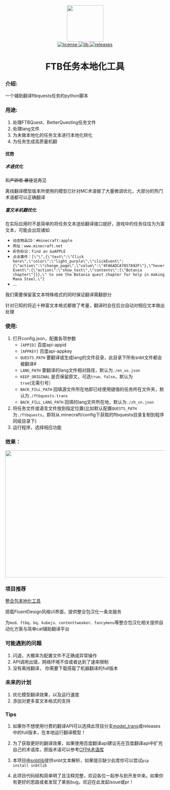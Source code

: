<div align="center">
  <img width="115" height="115" src="https://i.postimg.cc/QtrcwLL7/icon.png">
</div>
<div align="center">
    <a href="https://github.com/XDawned/FTBQLocalizationTools/blob/main/LICENSE">
        <img src="https://img.shields.io/badge/license-GPL%203.0-yellow.svg" alt="license">
    </a>
    <a href="https://github.com/Tryanks/python-snbtlib">
        <img src="https://img.shields.io/badge/lib-snbtlib-brightgreen" alt="lib">
    </a>
    <a href="https://github.com/XDawned/FTBQLocalizationTools/releases/tag/v1.0">
        <img src="https://img.shields.io/badge/releases-1.3-blue" alt="releases">
    </a>

# FTB任务本地化工具
</div>

### 介绍:

一个辅助翻译ftbquests任务的python脚本

### 用途:
1. 处理FTBQuest、BetterQuesting任务文件
2. 处理lang文件
3. 为未做本地化的任务文本进行本地化转化
4. 为任务生成高质量机翻
#### 优势
##### 术语优化
和~~产卵者 暴徒~~说再见

离线翻译模型版本所使用的模型已针对MC术语做了大量微调优化，大部分的热门术语都可以正确翻译
##### 富文本机翻优化
在实际应用时不是简单的将任务文本送给翻译接口就好，游戏中的任务往往为为富文本，可能会出现诸如

- `动态物品ID：#minecraft:apple`
- `网址：www.minecraft.net`
- `彩色标记：Find an &aAPPLE`
- `点击事件：[\"\",{\"text\":\"Click here\",\"color\":\"light_purple\",\"clickEvent\":{\"action\":\"change_page\",\"value\":\"4FA6ADCA7857A92F\"},\"hoverEvent\":{\"action\":\"show_text\",\"contents\":[\"Botania chapter\"]}},\" to see the Botania quest chapter for help in making Mana Steel.\"]`
- ...
  
我们需要保留富文本特殊格式的同时保证翻译需翻部分

针对已知的将近十种富文本格式都做了考量，翻译时会在后台自动对相应文本做出处理

### 使用:

1. 打开config.json，配置各项参数
    - `[APPID]`  百度api-appid
    - `[APPKEY]` 百度api-appkey
    - `QUESTS_PATH` 要翻译或生成lang的文件目录，此目录下所有snbt文件都会被翻译#
    - `LANG_PATH` 要翻译的lang文件相对路径，默认为`./en_us.json`
    - `KEEP_ORIGINAL` 是否保留原文，可选`true、false`，默认为`true`(无需引号）
    - `BACK_FILL_PATH` 回填源文件所在地即已经使用键值的任务所在文件夹，默认为`./ftbquests-trans`
    - `BACK_FILL_LANG_PATH` 回填的lang文件所在地，默认为`./zh_cn.json`
2. 将任务文件或语言文件放到指定位置(比如默认配置`QUESTS_PATH`为`./ftbquests`，即将从.minecraft/config下获取的ftbquests目录复制到程序同级目录下)
3. 运行程序，选择相应功能
### 效果：
<img width=700 height=400 src="https://img2023.cnblogs.com/blog/2192803/202301/2192803-20230107125912964-39430206.png"/>

### 项目推荐
[整合包本地化工具](https://github.com/XDawned/ModpackLocalizationTools)

搭载FluentDesign风格UI界面，提供整合包汉化一条龙服务

为`mod、ftbq、bq、kubejs、contenttweaker、fancymenu`等整合包汉化相关提供自动化方案与简单cat辅助翻译平台
### 可能遇到的问题
1. 闪退，大概率为配置文件不正确或异常操作
2. API调用出错，网络环境不佳或者达到了速率限制
3. 没有离线翻译， 你需要下载搭载了机器翻译的full版本
### 未来的计划
1. 优化模型翻译效果，以及运行速度
2. 添加对更多富文本格式的支持



### Tips
1. 如果你不想使用付费的翻译API可以选择此项目分支[model_trans](https://github.com/XDawned/FTBQLocalizationTools/tree/model_trans)或releases中的full版本，在本地运行翻译模型！

2. 为了获取更好的翻译效果，如果使用百度翻译api建议先在百度翻译api中扩充自己的术语库，原版术语可以参考[CFPA术语库](https://github.com/CFPAOrg/Glossary)

3. 本项目由[snbtlib](https://github.com/Tryanks/python-snbtlib)提供snbt文本解析，如果提示缺少此库你可以尝试`pip install snbtlib`

4. 此项目代码结构简单明了且注释完整，欢迎各位一起参与到开发中来。如果你有更好的思路或者发现了某些bug，欢迎在此发起issue或pr！

